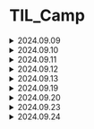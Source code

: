 # TIL_Camp

<details>
<summary>2024.09.09 </summary>

짧은 기간이지만 처음으로 팀 프로젝트를 시작하게 되었습니다.

git 사용법에 대해서 처음에 미숙했으나 팀원분들의 도움과 직접 해 보면서 차차 손에 익어갔습니다.

프로젝트에서 사운드 관련 작업을 맡아, 기존 카드 게임에서 변경할 것들은 변경하고, 추가 할 것들은 추가하는 작업을 완료했습니다.

역할 분담을 맡아서 팀원분들 각자 맡은 임무를 잘 수행해주셨고, 내일 마무리와 추가적인 기능을 손보면 될거 같습니다.

튜터님께 조언들은대로 Unity는 영어로 사용하는데 익숙 해져야 할 것 같습니다. 

```
오늘자 스크립트 및 파일 수정

GameManager 와 Card 에 있는 Audioclip 변경 및 추가
(카드 뒤집기, 일치시, 불일치시, BGM 수정 및 추가)

사운드 파일 프로젝트 내 삽입 및 push
(추가적인 기능을 위한 사운드 추가 / 카드 셔플, 제한시간)

내일 추가 할 것
제한시간 X초 남았을시 타이머 스크립트 제한시간, 사운드 추가
카드 셔플 스크립트 , 셔플 사운드 추가
추가적으로 챌린지 탭에 있는 부가 기능들 구현하기

```
</details>

<details>
<summary>2024.09.10 </summary>

어제 작업 하던 것들을 마무리하고, 오늘 팀원분들의 노력 덕에 큰 틀은 완성되었습니다.

팀 세션에 있는 챌린지 (부가기능)들을 각자 맡으며 하나 하나씩 코딩해보고, 수정하고, 의견을 나누며 추가해갔습니다.

처음으로 push 하는 과정에서 충돌이 일어나게 되었는데, Dev2에 올렸던 걸 새로 올라온 코드와 비교해보고 추가해가며 오류 없이 제대로 작동하게 되었습니다.

오늘자 수업이 끝나기 전 잊었던 카드 셔플시에 사운드를 추가 하려 했는데, board 스크립트에서 audioclip이 불러와지지 않는 거 같아 튜터님께 여쭤볼 예정입니다.

ㄴ 질문 후 기록

```
오늘자 스크립트 및 파일 수정

와이어프레임 초안 작성 완료

모든 난이도에서 TimeTxt가 10초 남았을때, 플레이어에게 경고음이 출력되게 추가

레벨 1, 레벨 2, 레벨 3 각각 난이도에서 카드들의 총 배열 수를 4*4 4*5 4*6의 순서로 추가 및 스케일 조정
ㄴ 각각의 부족한 이미지 추가 및 Board 에러 수정

내일 추가 할 것
Board 에서 카드를 셔플 할때 사운드 출력
ㄴ 튜터님께 여쭤보기
남은 챌린지 기능들 토의 후 추가하기
```
</details>

<details>
<summary>2024.09.11 </summary>

3일에 걸쳐서 큰 틀을 만들고, 기능들을 추가하며 최종적으로 작업을 마무리 했습니다.

어제 여쭤보기로 했던 사운드쪽 문제는 빈 오브젝트 생성으로 외부 함수를 불러 오는 것으로 해결했습니다.

그리고 변경된 코드를 받아오는 과정에서 사운드쪽 버그가 발생해 수정해주었습니다.

곧 있을 발표를 위한 ppt에 넣을 와이어 프레임 초안도 정리해서 업로드했습니다.

그리고 개인 면담을 가지게 되었는데, 여러가지 질문들에 자세히 대답해주셔서 큰 도움이 되었습니다.

```
오늘자 스크립트 및 파일 수정

각 레벨씬에서 카드 셔플 시 사운드 적용추가, 사운드 재생 안되던 버그 수정

새로운 코드를 받아오는 과정에서 카운트 다운이 작동하지 않는 버그 수정

End Text 수정
```
</details>

<details>
<summary>2024.09.12 </summary>

팀 프로젝트가 완성되었기에 내일 발표를 위해 ppt를 준비하고 그에 들어갈 내용들을 정리해서 기재했습니다.

인게임 플레이 영상도 자잘한 버그들을 수정해가며 업로드했습니다.

초기 상태의 녹화를 위해 기존 level 들이 해금 되어 있어, playerPrefbs 를 초기 상태로 돌리는 스크립트를 작성했습니다.

추가로, 카드 매치시 시간을 5초 추가해주는 시스템으로 level 3 의 높은 난이도를 밸런스 맞게 fix 했습니다.

남은 시간에 개인 공부 및 팀 프로젝트 발표를 위한 구상을 하였습니다.

```
오늘자 스크립트 및 파일 수정

초기 상태 인게임 녹화를 위해 유니티 창에서 playerPrefbs를 초기화 할 수 있게 editor 폴더쪽 스크립트 추가

파일 수정 없음

```
</details>

<details>
<summary>2024.09.13 </summary>

오늘을 마지막으로 1주일의 첫 팀 프로젝트를 마무리 짓게 되었습니다.

팀원분들이 각자의 역할을 너무 잘 구현해주셨기에 많은 PPT 내용을 다 소개하기에는 시간이 부족해, 발표 때에 차마 다 소개하지 못한거 같고 말을 빠르게 한 거 같아 아쉬웠습니다.

다른 조 분들의 게임도 설명을 듣고, 직접 보고 나니 제 개인적인 역량을 더 키우고 싶다는 생각이 들었습니다.

오늘 전체 조 분들의 발표가 끝나고 개인에게 할당된 시간이 많았기에, 팀원분들과 인사를 하고, 다음 주에 있을 C# 관련 자료들을 예습하는 시간을 가졌습니다.

몇 년전에 배워서 그런지 C 와는 한참 다른 느낌이였기에 강의를 보면서 공부를 많이 해야 할 것 같았습니다.

그래도 유니티에서 결국 사용하기에 어느 정도 다루기에 편해질때까지 열심히 하려고 합니다.

팀 프로젝트 진행하신 모든 분들 고생 많으셨습니다. :clap::clap::clap:

```
오늘자 스크립트 및 파일 수정

없음

```

</details>

<details>
<summary>2024.09.19 </summary>


이번 주부터 본격적으로 C# 프로그래밍을 배우기 시작했습니다.

10시부터 어떤 걸 공부하는지, 이번에 제출하게 될 과제는 무엇인지 알려주셨고, 2시부터 C# 체크리스트 강의를 들었습니다.

자료형과 변수에 관련해서 다른 예시를 들어주고, 알기쉽게 설명해주셔서 이해하는데 편했습니다.

그 후에, 1주차와 2주차 강의를 듣고 과제를 제출했습니다.

주로 강의 내용에 나온 변수, 자료형을 이용한 것과 반복문이 위주가 되어서 반복문에서 처음엔 조금 헷갈리긴 했지만 앞으로 자주 쓰게 될 거 같아 열심히 공부했습니다.

배열도 많이 파봐야 할 거 같습니다. 처음엔 그냥 특정값을 나열하는 용인줄 알았는데, 그 안에서 랜덤적인 것도 할 수 있고, 
배열의 순서에서 가져 오는 것도 가능 하다는 것을 배워서 개인 과제에 유용하게 사용 할 수 있을거 같습니다.

그리고 새로운 팀 프로젝트를 진행하게 되어 팀명과 팀 세션을 작성했습니다.
  
</details>

<details>
<summary>2024.09.20 </summary>

오늘도 마찬가지로 개인 공부를 하며 C# 체크리스트 2번째 강의를 들었습니다.

매개변수는 아직 헷갈리긴 하지만 튜터님이 진행하신 강의로 이해하게 되었습니다.

TIL 강의에서는 전 기수 분의 우수 TIL을 보게 되었습니다. 제가 기존에 생각하던 느낌이랑 많이 달라서 차차 캠프를 보내면서, 기술적인 부분에서
TIL을 다듬어 나가야 할 거 같습니다.

그리고 2주차 숙제를 어제 끝내지 못해서 숫자 맞추기 , 틱택토 게임을 구현했습니다.

틱택토 게임에서 배열을 주로 사용 하였는데 이차원 배열을 구현하는 과정에서 이중 반복문을 사용해, 보기 편하게 그리고,
while 문에 조건으로 논리 연산자를 추가해서 번갈아 입력할 수 있도록 구현했습니다.

bool 값을 이용하는게 코드를 좀 더 간소화 하는데 도움이 될거 같아 적용 해 보았습니다.

```C
// 틱택토 2차원 과제 연습

string[] tile = new string[9] { "1", "2", "3", "4", "5", "6", "7", "8", "9" };

bool playerturn = true;
int numturn = 0;

while (!Wincheck() && numturn != 9)
{
    Tile();

    if (playerturn)
    {
        Console.WriteLine("플레이어1 의 턴입니다.");
    }
    else
    {
        Console.WriteLine("플레이어2 의 턴입니다.");
    }

    string select = Console.ReadLine();

    if (tile.Contains(select) && select != "X" && select != "O")
    {
        int tileinfo = Convert.ToInt32(select) - 1;

        if (playerturn)
        {
            tile[tileinfo] = "X";
        }
        else
        {
            tile[tileinfo] = "O";
        }

        numturn++;
    }

    playerturn = !playerturn;
}

if (Wincheck())
{
    Console.WriteLine("승리!");
}

else
{
    Console.WriteLine("무승부!");
}

bool Wincheck()
{
    bool row1 = tile[0] == tile[1] && tile[1] == tile[2];
    bool row2 = tile[3] == tile[4] && tile[4] == tile[5];
    bool row3 = tile[6] == tile[7] && tile[7] == tile[8];
    bool column1 = tile[0] == tile[3] && tile[3] == tile[6];
    bool column2 = tile[1] == tile[4] && tile[4] == tile[7];
    bool column3 = tile[2] == tile[5] && tile[5] == tile[8];
    bool diagonal1 = tile[0] == tile[4] && tile[4] == tile[8];
    bool diagonal2 = tile[6] == tile[4] && tile[4] == tile[2];

    return row1 || row2 || row3 || column1 || column2 || column3 || diagonal1 || diagonal2;
}

void Tile()
{
    for (int i = 0; i < 3; i++)
    {
        for (int j = 0; j < 3; j++)
        {
            Console.Write("|" + tile[i * 3 + j] + "|");
        }

        Console.WriteLine();
    }
```

</details>

<details>
<summary>2024.09.23 </summary>

수요일 있을 개인 과제 제출을 위해 C# 강의를 4주차까지 전부 듣고 이해가 되지 않는 부분들을 복습하며 진행했습니다.

주로 정리 한 것들

객체 지향 프로그래밍의 5가지 구성요소, 클래스의 구성요소 이때 > 구조체와의 차이점 

구조체에서는 Person p; 였으나 
클래스는 Person p = new Person();

왜? 클래스는 레퍼런스 타입임.
구조체에서의 value type의 변수를 다른 변수에 할당하면 해당 값의 복사본이 생성, 별도의 메모리 공간에 저장되기에 원본과 서로 독립적이지만, Reference Type 에서는 메모리 주소의 참조가 복사됨, 따라서 두 변수는 같은 객체를 참조하게 됨
그래서 객체화를 진행 해야 함

구조체는 상속 x 
작은 크기의 데이터, 단순한 구조는 구조체
좀더 복잡한 객체 표현, 다양한 기능은 클래스


생성자
객체가 처음 생성될때 초기화, 필요한 초기값을 설정함
여러개 정의 가능 , 매개변수의 개수와 타입에 따라 다른 생성자 호출 가능 (오버로딩)

기본적으로 디폴트 생성자가 자동으로 생성되지만 직접 정의할 경우 자동으로 생성되지 않음.

소멸자
클래스와 동일한 이름을 가지고, 이름 앞에 ~ 기호를 붙여서 표현
C#의 경우 가비지 컬렉터에 의해 관리되는 메모리 해제를 담당하므로, 명시적으로 소멸자를 호출하는것을 권장하지 않음

프로퍼티 Property
객체의 필드에 직접접근하지 않고 간접적으로 값을 설정하거나 읽을수 있게함

[접근 제한자] [데이터 타입] 프로퍼티명
{	get
	{
		// 필드를 반환 or 다른 로직 수행
	}
	set 
	{ 
		// 필드 값 설정 or 다른 로직 수행
	}
}


자동 프로퍼티

필드의 역할도 같이 진행이 됨

[접근 제한자] [데이터 타입] 프로퍼티명 { get; set; } 
우선 만들어놨다가 필요할때 분리해서 사용하는 것도 가능하므로 미리 구현 해 놓는 것이 좋음

결론 : 객체 지향 프로그래밍의 원칙 5가지를 지켜주는것이
유지보수를 하기 위해 좋다

프로퍼티를 사용해 필드접근을 제어하면, 코드의 안정성, 가독성 상승

클래스 접근 제한자를 적절히 사용해 필요한 부분만 외부에서 접근하도록 설정 (어느 정도 보안을 생각해야 하므로)

상속
코드의 재사용, 계층 구조 표현, 유지보수 향상

단일 상속
다중 상속 : c#에서는 미지원이나, 인터페이스 상속에서는 가능
인터페이스 상속 

public class 자식클래스명 : 부모클래스명

상속을 하더라도 같은 함수명에 대해 재정의를 하면
자신이 우선순위가 됨. (비권장)

가상 메서드
자식클래스에서 재정의를 했을수 있다.
virtual >> 실형태가 다를 수 있으니, 재정의가 되어있는지 확인하라는 뜻

override

추상 클래스
abstract 
상속 받은 클래스에 무조건 재정의 되어 있다고 강제성을 부여

virtual 과 abstract 는 권한의 차이가 있음

<오버라이딩>
부모클래스에서 정의된 메서드를 자식클래스에서 재정의 하는 것
ㄴ 함수를 덮어쓰기 하는 것

<오버로딩> 
동일한 이름의 메서드들이 매개변수의 갯수나 타입, 순서가 다른 여러개의 메서드를 정의 하는 것
즉 함수를 읽어올때 골라서 읽어올수있게 해주는 것
ㄴ 함수를 읽어올때 쓰는 것


</details>

<details>
<summary>2024.09.24 </summary>

인터페이스와 열거형

다중 상속을 사용하지 않는 이유

1. 다이아몬드 문제
한 클래스에서 두개 이상의 부모클래스로부터 동일한 멤버를 상속 받을수 있으나, 이 경우 같은 이름의 멤버를 갖고 있으면 어떤 부모 클래스의 멤버를 사용해야하는지 모르기때문

2. 설계의 복잡성
이로 인해 클래스간 상속 관계를 파악하기 어렵고 코드
유지 보수성 저하

3. 이름 충돌, 충돌 해결의 어려움
여러 부모클래스로부터 상속받은 멤버들이 이름이 충돌 할 수 있음
 
4. 그러므로 c#에서는 일관성과 단순성을 유지하고있다
결론 클래스관의 관계를 명확하게 만든다.


인터페이스를 사용하는 이유

코드 재사용성 , 다중 상속 제공, 
유연한 설계 (실제 구현은 클래스가 하므로)


<인터페이스>
클래스가 구현해야하는 멤버를 정의하는 것
클래스의 일종은 아니고, 클래스에 대한 제약조건 정도?
클래스가 인터페이스를 구현 할 경우 , 모든 인터페이스멤버를 구현 해야 함
다중 상속이 가능하다

사용 방법
interface Ixxxxx 대부분 대문자 I로 시작함
상속과 크게 다르지 않음

인터페이스와 추상 클래스의 차이점

인터페이스 : 추상적인 동작만 정의함 , 다중 상속 가능
추상 클래스 : 일부 동작의 구현을 가짐, 단일 상속만 가능


<열거형>
1. 가독성 : 연관된 상수를 명명할수 있음
2. 자기 문서화 : 의미있는 이름을 사용해 가독성을 향상
3. 스위치문과 쓸때 깔끔하고 호환성이 좋음

서로 관련된 상수들의 집합을 정의
열거형의 각 상수는 정수값

Enum

예외 처리

프로그램 실행중 발생하는 예기치 않은 상황
즉 종료나 멈추는 상황

이를 대비하기 위해 예외 처리를 진행해주며, 예외가 발생했을때는 관련된 문구를 띄운다거나.

안정성이 높아지고 디버깅이 가능해짐.

try-catch

예외처리 ㅇ 발생 ㅇ 탐지 ㅇ 
순서대로 catch 블록이 실행됨

다중 catch 블록도 가능

예외 객체
예외에 대한 정보를 엑세스 할 수 있음

finally 블록
예외 발생여부와 관계없이 무조건 실행됨, try-catch 블록뒤에
작성되며, 생략할수도 있음

사용자 정의 예외 처리
Exception 클래스를 상속받아 작성하면됨


박싱과 언박싱

박싱 : 값형을 참조형으로 변환하는 과정

언박싱 박싱된 객체를 다시 값형으로 변환하는 과정

값형> 참조형일때 값형이 사라지지않고 새롭게 변하는것이므로 메모리를 사용해, 성능저하가 발생할 수 있음

할당된 객체가 참조가 없을경우 가비지 컬렉션이 삭제함

예외처리를 할때 가능하면 구체적인 예외 클래스를 사용
이래야 안정적이고 예외 상황에 대한 처리가 정확해짐
성능면에서 차이가 생김.

</details>
